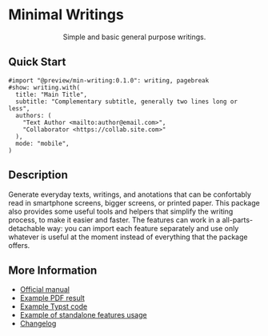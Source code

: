 # Minimal Writings

<center>
Simple and basic general purpose writings.
</center>


## Quick Start

```typst
#import "@preview/min-writing:0.1.0": writing, pagebreak
#show: writing.with(  
  title: "Main Title",
  subtitle: "Complementary subtitle, generally two lines long or less",
  authors: (
    "Text Author <mailto:author@email.com>",
    "Collaborator <https://collab.site.com>"
  ),
  mode: "mobile",
)
```


## Description

Generate everyday texts, writings, and anotations that can be confortably read
in smartphone screens, bigger screens, or printed paper.  This package also
provides some useful tools and helpers that simplify the writing process, to
make it easier and faster. The features can work in a all-parts-detachable way:
you can import each feature separately and use only whatever is useful at the
moment instead of everything that the package offers.


## More Information

- [Official manual](https://raw.githubusercontent.com/mayconfmelo/min-writing/refs/tags/0.1.0/docs/manual.pdf)
- [Example PDF result](https://raw.githubusercontent.com/mayconfmelo/min-writing/refs/tags/0.1.0/docs/example.pdf)
- [Example Typst code](https://github.com/mayconfmelo/min-writing/blob/0.1.0/template/main.typ)
- [Example of standalone features usage](https://github.com/mayconfmelo/min-writing/blob/0.1.0/template/parts/)
- [Changelog](https://github.com/mayconfmelo/min-writing/blob/main/CHANGELOG.md)